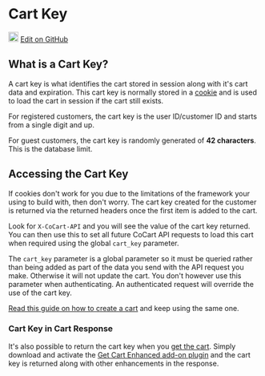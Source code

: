 # Cart Key #

<img src="images/github.svg" width="20" height="20" alt="GitHub Mark Logo"> [Edit on GitHub](https://github.com/co-cart/co-cart-docs/blob/master/source/includes/cocart-v1/_cart_key.md)

## What is a Cart Key? ##

A cart key is what identifies the cart stored in session along with it's cart data and expiration. This cart key is normally stored in a [cookie](#cookie) and is used to load the cart in session if the cart still exists.

For registered customers, the cart key is the user ID/customer ID and starts from a single digit and up.

For guest customers, the cart key is randomly generated of <strong>42 characters</strong>. This is the database limit.

## Accessing the Cart Key ##

If cookies don't work for you due to the limitations of the framework your using to build with, then don't worry. The cart key created for the customer is returned via the returned headers once the first item is added to the cart.

Look for `X-CoCart-API` and you will see the value of the cart key returned. You can then use this to set all future CoCart API requests to load this cart when required using the global `cart_key` parameter.

<aside class="warning">
    The <code>cart_key</code> parameter is a global parameter so it must be queried rather than being added as part of the data you send with the API request you make. Otherwise it will not update the cart. You don't however use this parameter when authenticating. An authenticated request will override the use of the cart key.
</aside>

[Read this guide on how to create a cart](https://cocart.xyz/how-to-create-a-cart/?utm_medium=docs.cocart.xyz&utm_source=docs&utm_content=cocart-docs) and keep using the same one.

### Cart Key in Cart Response ###

It's also possible to return the cart key when you [get the cart](#get-cart). Simply download and activate the [Get Cart Enhanced add-on plugin](#cocart-add-ons-get-cart-enhanced) and the cart key is returned along with other enhancements in the response.
